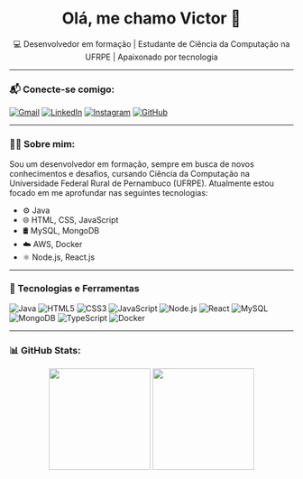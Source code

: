 <h1 align="center">Olá, me chamo Victor 👋</h1>

<p align="center">
  💻 Desenvolvedor em formação | Estudante de Ciência da Computação na UFRPE | Apaixonado por tecnologia
</p>

---

### 📬 Conecte-se comigo:
[![Gmail](https://img.shields.io/badge/Gmail-D14836?style=for-the-badge&logo=gmail&logoColor=white)](contavictorcouto@gmail.com)
[![LinkedIn](https://img.shields.io/badge/LinkedIn-blue?style=for-the-badge&logo=linkedin&logoColor=white)](https://www.linkedin.com/in/victor-couto-07a467305/)
[![Instagram](https://img.shields.io/badge/Instagram-E4405F?style=for-the-badge&logo=instagram&logoColor=white)](https://www.instagram.com/victorhgomes_/)
[![GitHub](https://img.shields.io/badge/GitHub-100000?style=for-the-badge&logo=github&logoColor=white)](https://github.com/VictorHGomes)

---

### 👨‍💻 Sobre mim:
Sou um desenvolvedor em formação, sempre em busca de novos conhecimentos e desafios, cursando Ciência da Computação na Universidade Federal Rural de Pernambuco (UFRPE). Atualmente estou focado em me aprofundar nas seguintes tecnologias:

- ⚙️ Java
- 🌐 HTML, CSS, JavaScript
- 🛢️ MySQL, MongoDB
- ☁️ AWS, Docker
- ⚛️ Node.js, React.js 

---

### 🧰 Tecnologias e Ferramentas

![Java](https://img.shields.io/badge/Java-ED8B00?style=for-the-badge&logo=java&logoColor=white)
![HTML5](https://img.shields.io/badge/HTML5-E34F26?style=for-the-badge&logo=html5&logoColor=white)
![CSS3](https://img.shields.io/badge/CSS3-1572B6?style=for-the-badge&logo=css3&logoColor=white)
![JavaScript](https://img.shields.io/badge/JavaScript-F7DF1E?style=for-the-badge&logo=javascript&logoColor=black)
![Node.js](https://img.shields.io/badge/Node.js-339933?style=for-the-badge&logo=nodedotjs&logoColor=white)
![React](https://img.shields.io/badge/React-20232A?style=for-the-badge&logo=react&logoColor=61DAFB)
![MySQL](https://img.shields.io/badge/MySQL-005C84?style=for-the-badge&logo=mysql&logoColor=white)
![MongoDB](https://img.shields.io/badge/MongoDB-4EA94B?style=for-the-badge&logo=mongodb&logoColor=white)
![TypeScript](https://img.shields.io/badge/TypeScript-007ACC?style=for-the-badge&logo=typescript&logoColor=white)
![Docker](https://img.shields.io/badge/Docker-2496ED?style=for-the-badge&logo=docker&logoColor=white)


---

### 📊 GitHub Stats:

<div align="center">
  <img height="180em" src="https://github-readme-stats.vercel.app/api?username=VictorHGomes&show_icons=true&theme=tokyonight&count_private=true"/>
  <img height="180em" src="https://github-readme-stats.vercel.app/api/top-langs/?username=VictorHGomes&layout=compact&theme=tokyonight"/>
</div>


<!--
**VictorHGomes/VictorHGomes** is a ✨ _special_ ✨ repository because its `README.md` (this file) appears on your GitHub profile.

Here are some ideas to get you started:

- 🔭 I’m currently working on ...
- 🌱 I’m currently learning ...
- 👯 I’m looking to collaborate on ...
- 🤔 I’m looking for help with ...
- 💬 Ask me about ...
- 📫 How to reach me: ...
- 😄 Pronouns: ...
- ⚡ Fun fact: ...
-->
